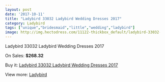 ```yaml
---
layout: post
date: '2017-10-11'
title: "Ladybird 33032 Ladybird Wedding Dresses 2017"
category: Ladybird
tags: ["unique","bridesmaid","little","wedding","ladybird"]
image: http://img.hectodress.com/11122-thickbox_default/ladybird-33032-ladybird-wedding-dresses-2013.jpg
---
```

Ladybird 33032 Ladybird Wedding Dresses 2017

On Sales: **$268.32**
<a href="https://www.hectodress.com/ladybird/5484-ladybird-33032-ladybird-wedding-dresses-2013.html"><amp-img layout="responsive" width="600" height="600" src="//img.hectodress.com/11122-thickbox_default/ladybird-33032-ladybird-wedding-dresses-2013.jpg" alt="Ladybird 33032 Ladybird Wedding Dresses 2017 0" /></a>
<a href="https://www.hectodress.com/ladybird/5484-ladybird-33032-ladybird-wedding-dresses-2013.html"><amp-img layout="responsive" width="600" height="600" src="//img.hectodress.com/11125-thickbox_default/ladybird-33032-ladybird-wedding-dresses-2013.jpg" alt="Ladybird 33032 Ladybird Wedding Dresses 2017 1" /></a>
<a href="https://www.hectodress.com/ladybird/5484-ladybird-33032-ladybird-wedding-dresses-2013.html"><amp-img layout="responsive" width="600" height="600" src="//img.hectodress.com/11124-thickbox_default/ladybird-33032-ladybird-wedding-dresses-2013.jpg" alt="Ladybird 33032 Ladybird Wedding Dresses 2017 2" /></a>
<a href="https://www.hectodress.com/ladybird/5484-ladybird-33032-ladybird-wedding-dresses-2013.html"><amp-img layout="responsive" width="600" height="600" src="//img.hectodress.com/11123-thickbox_default/ladybird-33032-ladybird-wedding-dresses-2013.jpg" alt="Ladybird 33032 Ladybird Wedding Dresses 2017 3" /></a>

Buy it: [Ladybird 33032 Ladybird Wedding Dresses 2017](https://www.hectodress.com/ladybird/5484-ladybird-33032-ladybird-wedding-dresses-2013.html "Ladybird 33032 Ladybird Wedding Dresses 2017")

View more: [Ladybird](https://www.hectodress.com/92-ladybird "Ladybird")
